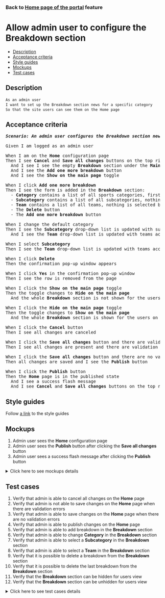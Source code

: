 ### Back to [Home page of the portal](../../) feature

# Allow admin user to configure the Breakdown section

- [Description](#description)
- [Acceptance criteria](#acceptance-criteria)
- [Style guides](#style-guides)
- [Mockups](#mockups)
- [Test cases](#test-cases)

## Description

    As an admin user
    I want to set up the Breakdown section news for a specific category
    So that the site users can see them on the Home page

## Acceptance criteria

<pre>
<b><i>Scenario: An admin user configures the Breakdown section news for a specific category</i></b>

Given I am logged as an admin user

When I am on the <b>Home</b> configuration page
Then I see <b>Cancel</b> and <b>Save all changes</b> buttons on the top right corner
  And I see I see the empty <b>Breakdown</b> section under the <b>Main articles</b> section
  And I see the <b>Add one more breakdown</b> button
  And I see the <b>Show on the main page</b> toggle

When I click <b>Add one more breakdown</b>
Then I see the form is added in the <b>Breakdown</b> section:
  - <b>Category</b> contains a list of all sports categories, first category from the list is selected by default, is required
  - <b>Subcategory</b> contains a list of all subcategories, nothing is selected by default
  - <b>Team</b> contains a list of all teams, nothing is selected by default
  - The <b>Delete</b> button
  - The <b>Add one more breakdown</b> button

When I change the default category
Then I see the <b>Subcategory</b> drop-down list is updated with subcategories according to the selected category
  And I see the <b>Team</b> drop-down list is updated with teams according to the selected category

When I select <b>Subcategory</b>
Then I see the <b>Team</b> drop-down list is updated with teams according to the selected subcategory

When I click <b>Delete</b>
Then the confirmation pop-up window appears

When I click <b>Yes</b> in the confirmation pop-up window
Then I see the row is removed from the page

When I click the <b>Show on the main page</b> toggle
Then the toggle changes to <b>Hide on the main page</b>
  And the whole <b>Breakdown</b> section is not shown for the users on the <b>Home</b> page

When I click the <b>Hide on the main page</b> toggle
Then the toggle changes to <b>Show on the main page</b>
  And the whole <b>Breakdown</b> section is shown for the users on the <b>Home</b> page

When I click the <b>Cancel</b> button
Then I see all changes are canceled

When I click the <b>Save all changes</b> button and there are validation errors
Then I see all changes are present and there are validation errors highlighted

When I click the <b>Save all changes</b> button and there are no validation errors
Then all changes are saved and I see the <b>Publish</b> button

When I click the <b>Publish</b> button
Then the <b>Home</b> page is in the published state
  And I see a success flash message
  And I see <b>Cancel</b> and <b>Save all changes</b> buttons on the top right corner
</pre>

## Style guides

Follow [a link](https://www.figma.com/proto/0zkkf5WC77OSpvyD6YXpFE/Style-guides?page-id=0%3A1&node-id=19%3A5368&viewport=266%2C48%2C0.54&scaling=min-zoom&starting-point-node-id=19%3A5368) to the style guides

## Mockups

1. Admin user sees the <b>Home</b> configuration page
2. Admin user sees the <b>Publish</b> button after clicking the <b>Save all changes</b> button
3. Admin user sees a success flash message after clicking the <b>Publish</b> button

<details>
  <summary>Click here to see mockups details</summary>

**1. Admin user sees the Home configuration page:**

![Admin user sees the Home configuration page](/sports_hub_portal/web_application_features/home_page/images/home_configuration.png)

**2. Admin user sees the Publish button after clicking the Save all changes button:**

![Admin user sees the Publish button after clicking the Save all changes button](/sports_hub_portal/web_application_features/home_page/images/home_configuration_publish_button.png)

**3. Admin user sees a success flash message after clicking the Publish button:**

![Admin user sees a success flash message after clicking the Publish button](/sports_hub_portal/web_application_features/home_page/images/success_publish.png)
</details>

## Test cases

1. Verify that admin is able to cancel all changes on the <b>Home</b> page
2. Verify that admin is not able to save changes on the <b>Home</b> page when there are validation errors
3. Verify that admin is able to save changes on the <b>Home</b> page when there are no validation errors
4. Verify that admin is able to publish changes on the <b>Home</b> page
5. Verify that admin is able to add breakdown in the <b>Breakdown</b> section
6. Verify that admin is able to change <b>Category</b> in the <b>Breakdown</b> section
7. Verify that admin is able to select a <b>Subcategory</b> in the <b>Breakdown</b> section
8. Verify that admin is able to select a <b>Team</b> in the <b>Breakdown</b> section
9. Verify that it is possible to delete a breakdown from the <b>Breakdown</b> section
10. Verify that it is possible to delete the last breakdown from the <b>Breakdown</b> section
11. Verify that the <b>Breakdown</b> section can be hidden for users view
12. Verify that the <b>Breakdown</b> section can be unhidden for users view

<details>
  <summary>Click here to see test cases details</summary>

### **#1. Verify that admin is able to cancel all changes on the Home page**

|Preconditions|Steps|Expected result
--------------|-----|----------
|- Log in with admin account</br>- Go to the <b>Home</b> configuration page</br>- There are some unpublished changes|1) Click <b>Cancel</b>|1) All changes are canceled|

### **#2. Verify that admin is not able to save changes on the Home page when there are validation errors**

|Preconditions|Steps|Expected result
--------------|-----|----------
|- Log in with admin account</br>- Go to the <b>Home</b> configuration page|1) Leave required fields empty</br>2) Click the <b>Save all changes</b> button|2) Error messages about empty required fields appear. All changes are present but not saved|

### **#3. Verify that admin is able to save changes on the Home page when there are no validation errors**

|Preconditions|Steps|Expected result
--------------|-----|----------
|- Log in with admin account</br>- Go to the <b>Home</b> configuration page|1) Fill in all required fields</br>2) Click the <b>Save all changes</b> button|2) All changes are saved. The <b>Publish</b> button appears|

### **#4. Verify that admin is able to publish changes on the Home page**

|Preconditions|Steps|Expected result
--------------|-----|----------
|- Log in with admin account</br>- Go to the <b>Home</b> configuration page</br>- Changes are saved|1) Click <b>Publish</b>|1) The <b>Home</b> page is in published state|

### **#5. Verify that admin is able to add breakdown in the Breakdown section**

|Preconditions|Steps|Expected result
--------------|-----|----------
|- Log in with admin account</br>- Go to the <b>Home</b> configuration page > <b>Breakdown</b> section|1) Click <b>Add one more breakdown</b> in the <b>Breakdown</b> section|1) The <b>Breakdown</b> form is added with:</br> - <b>Category</b> (required, with first category from the list selected by default)</br>- <b>Subcategory</b> (empty)</br>- <b>Team</b> (empty) drop-down lists</br>- The <b>Delete</b> button|

### **#6. Verify that admin is able to change Category in the Breakdown section**

|Preconditions|Steps|Expected result
--------------|-----|----------
|- Log in with admin account</br>- Go to the <b>Home</b> configuration page > <b>Breakdown</b> section</br>- <b>Breakdown</b> is added|1) Change the sports category in the <b>Breakdown</b> section</br>2) Check if the <b>Subcategory</b> and <b>Team</b> drop-down lists are updated|2) The <b>Subcategory</b> and <b>Team</b> drop-down lists are updated according to the selected category|

### **#7. Verify that admin is able to select a Subcategory in the Breakdown section**

|Preconditions|Steps|Expected result
--------------|-----|----------
|- Log in with admin account</br>- Go to the <b>Home</b> configuration page > <b>Breakdown</b> section</br>- <b>Breakdown</b> is added</br>- <b>Category</b> is selected|1) In the <b>Breakdown</b> section, select a <b>Subcategory</b></br>2) Check if the <b>Team</b> drop-down list is updated|2) The <b>Team</b> drop-down list is updated according to the selected subcategory|

### **#8. Verify that admin is able to select a Team in the Breakdown section**

|Preconditions|Steps|Expected result
--------------|-----|----------
|- Log in with admin account</br>- Go to the <b>Home</b> configuration page > <b>Breakdown</b> section</br>- <b>Breakdown</b> is added</br>- <b>Category</b> is selected</br>- <b>Subcategory</b> is selected|1) In the <b>Breakdown</b> section, select a <b>Team</b>|1) The <b>Team</b> is selected|

### **#9. Verify that it is possible to delete a breakdown from the Breakdown section**

|Preconditions|Steps|Expected result
--------------|-----|----------
|- Log in with admin account</br>- Go to the <b>Home</b> configuration page > <b>Breakdown</b> section|1) In the <b>Breakdown</b> section, click <b>Delete</b> any breakdown</br>2) Click <b>Yes</b> in the confirmation pop-up window|2) The breakdown is deleted|

### **#10. Verify that it is possible to delete the last breakdown from the Breakdown section**

|Preconditions|Steps|Expected result
--------------|-----|----------
|- Log in with admin account</br>- Go to the <b>Home</b> configuration page > <b>Breakdown</b> section</br>- There is only 1 breakdown present|1) In the <b>Breakdown</b> section, go to the last breakdown, and then click <b>Delete</b></br>2) Click <b>Yes</b> in the confirmation pop-up window|2) The breakdown is deleted|

### **#11. Verify that the Breakdown section can be hidden from users**

|Preconditions|Steps|Expected result
--------------|-----|----------
|- Log in with admin account</br>- Go to the <b>Home</b> configuration page > <b>Breakdown</b> section</br>- There is the <b>Show on the main page</b> toggle|1) Examine the <b>Breakdown</b> section</br>2) Click the <b>Show on the main page</b> toggle|2) The toggle changes to <b>Hide on the main page</b>. The <b>Breakdown</b> section is not visible to users|

### **#12. Verify that the Breakdown section can be visible to users**

|Preconditions|Steps|Expected result
--------------|-----|----------
|- Log in with admin account</br>- Go to the <b>Home</b> configuration page > <b>Breakdown</b> section</br>- There is the <b>Hide on the main page</b> toggle|1) Examine the <b>Breakdown</b> section</br>2) Click the <b>Hide on the main page</b> toggle|2) The toggle changes to <b>Show on the main page</b>. The <b>Breakdown</b> section is visible to users|

</details>
